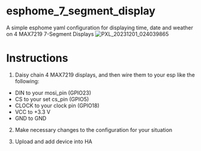 # esphome_7_segment_display
A simple esphome yaml configuration for displaying time, date and weather on 4 MAX7219 7-Segment Displays
![PXL_20231201_024039865](https://github.com/Raining-Eye/esphome_7_segment_display/assets/89368249/bb3dc15a-a882-4f29-a501-3493c3eb9396)
# Instructions
1. Daisy chain 4 MAX7219 displays, and then wire them to your esp like the following:
- DIN to your mosi_pin (GPIO23)
- CS to your set cs_pin (GPIO5)
- CLOCK to your clock pin (GPIO18)
- VCC to +3.3 V
- GND to GND

2. Make necessary changes to the configuration for your situation

3. Upload and add device into HA
